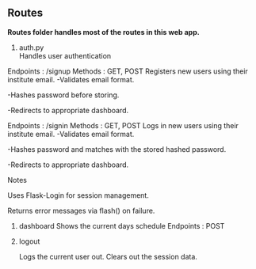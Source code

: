 ## Routes

**Routes folder handles most of the routes in this web app.** 

1. auth.py  
   Handles user authentication

Endpoints : /signup
Methods : GET, POST
Registers new users using their institute email.
-Validates email format.

-Hashes password before storing.

-Redirects to appropriate dashboard.

Endpoints : /signin
Methods : GET, POST
Logs in new users using their institute email.
-Validates email format.

-Hashes password and matches with the stored hashed password.

-Redirects to appropriate dashboard.

Notes

Uses Flask-Login for session management.

Returns error messages via flash() on failure.

1. dashboard
   Shows the current days schedule
Endpoints : POST
  


1. logout
   
   Logs the current user out. Clears out the session data.
   
